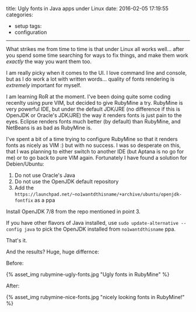 title: Ugly fonts in Java apps under Linux
date: 2016-02-05 17:19:55
categories:
- setup
tags:
- configuration
---

What strikes me from time to time is that under Linux all works well... after you spend some time searching for ways to fix things, and make them work *exactly* the way you want them too.

I am really picky when it comes to the UI. I love command line and console, but as I do work a lot with written words... quality of fonts rendering is *extremely* important for myself. 

I am learning RoR at the moment. I've been doing quite some coding recenlty using pure VIM, but decided to give RubyMine a try. RubyMine is very powerful IDE, but under the default JDK/JRE (no difference if this is OpenJDK or Oracle's JDK/JRE) the way it renders fonts is just pain to the eyes. Eclipse renders fonts much better (by default) than RubyMine, and NetBeans is as bad as RubyMine is.

I've spent a bit of a time trying to configure RubyMine so that it renders fonts as nicely as VIM :) but with no success. I was so desperate on this, that I was planning to either switch to another IDE (but Aptana is no go for me) or to go back to pure VIM again.
Fortunately I have found a solution for Debien/Ubuntu:

1) Do not use Oracle's Java
2) Do not use the OpenJDK default repository
3) Add the ```https://launchpad.net/~no1wantdthisname/+archive/ubuntu/openjdk-fontfix``` as a ppa

Install OpenJDK 7/8 from the repo mentioned in point 3.

If you have other flavors of Java installed, use ```sudo update-alternative --config java``` to pick the OpenJDK installed from ```no1wantdthisname``` ppa.

That's it.

And the results? Huge, huge differnce:

Before:

{% asset_img rubymine-ugly-fonts.jpg "Ugly fonts in RubyMine" %}

After:

{% asset_img rubymine-nice-fonts.jpg "nicely looking fonts in RubyMine!" %}

